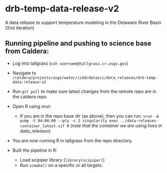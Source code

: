 # drb-temp-data-release-v2
A data release to support temperature modeling in the Delaware River Basin (2nd iteration)


## Running pipeline and pushing to science base from Caldera: 

* Log into tallgrass (`ssh username@tallgrass.cr.usgs.gov`)
* Navigate to `/caldera/projects/usgs/water/iidd/datasci/data_releases/drb-temp-data-release-v2`
* Run `git pull` to make sure latest changes from the remote repo are in the caldera repo
* Open R using srun 
  * If you are in the repo base dir (as above), then you can run:
  `srun -A pump -t 04:00:00 --pty -c 2 singularity exec ../data-releases-container_latest.sif R` (_note that the container we are using lives in data_releases_)

* You are now running R in tallgrass from the repo directory. 
* Built the pipeline in R: 
  * Load scipiper library (`library(scipiper)`) 
  * Run  `scmake()` on a specific or all targets. 
